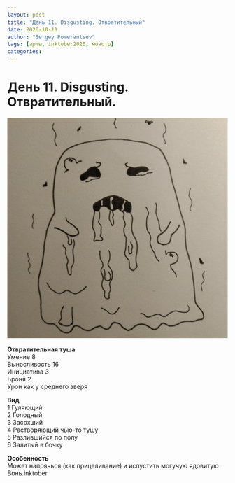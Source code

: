 ```yaml
---
layout: post
title: "День 11. Disgusting. Отвратительный"
date: 2020-10-11
author: "Sergey Pomerantsev"
tags: [арты, inktober2020, монстр]
categories:
---
```


# День 11. Disgusting. Отвратительный.

![](/assets/images/_inktober20-11.jpg)

**Отвратительная туша**  
Умение 8  
Выносливость 16  
Инициатива 3  
Броня 2  
Урон как у среднего зверя  

**Вид**  
1 Гуляющий  
2 Голодный  
3 Засохший  
4 Растворяющий чью-то тушу  
5 Разлившийся по полу  
6 Залитый в бочку  

**Особенность**  
Может напрячься (как прицеливание) и испустить могучую ядовитую Вонь.inktober
